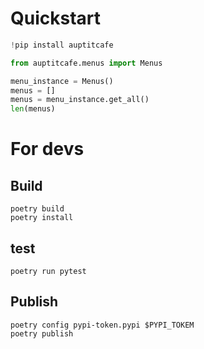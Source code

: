 # Quickstart

```python
!pip install auptitcafe

from auptitcafe.menus import Menus

menu_instance = Menus()
menus = []
menus = menu_instance.get_all()
len(menus)
```

# For devs

## Build

```
poetry build
poetry install
```

## test

```
poetry run pytest
```

## Publish

```
poetry config pypi-token.pypi $PYPI_TOKEM
poetry publish
```
